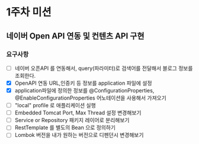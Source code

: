 # 1주차 미션
## 네이버 Open API 연동 및 컨텐츠 API 구현
### 요구사항
* [ ] 네이버 오픈API 를 연동해서, query(파라미터)로 검색어를 전달해서 블로그 정보를 조회한다.
* [x] OpenAPI 연동 URL,인증키 등 정보를 application 파일에 설정
* [x] application파일에 정의한 정보를 @ConfigurationProperties, @EnableConfigurationProperties 어노테이션을 사용해서 가져오기 
* [ ] "local" profile 로 애플리케이션 실행
* [ ] Embedded Tomcat Port, Max Thread 설정 변경해보기
* [ ] Service or Repository 패키지 레이어로 분리해보기
* [ ] RestTemplate 를 별도의 Bean 으로 정의하기
* [ ] Lombok 버전을 내가 원하는 버전으로 디펜던시 변경해보기
